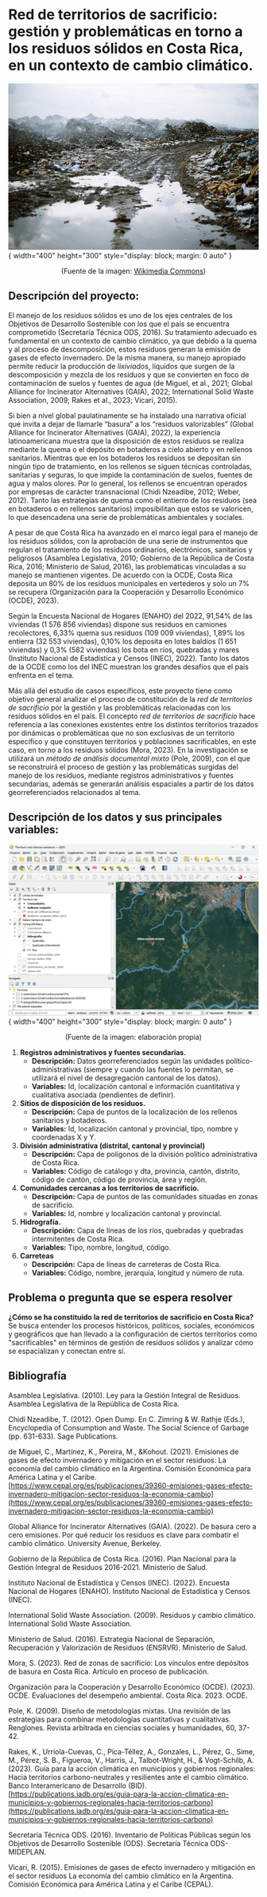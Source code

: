 # Red de territorios de sacrificio: gestión y problemáticas en torno a los residuos sólidos en Costa Rica, en un contexto de cambio climático.

![Foto1](img/F1.jpg) { width="400" height="300" style="display: block; margin: 0 auto" }
<p style="text-align: center;">(Fuente de la imagen: <A HREF="https://upload.wikimedia.org/wikipedia/commons/thumb/d/d6/Piles_of_waste_in_Thilafushi%2C_2012_%281%29.jpg/640px-Piles_of_waste_in_Thilafushi%2C_2012_%281%29.jpg">Wikimedia Commons</A>)</p>

## Descripción del proyecto:
El manejo de los residuos sólidos es uno de los ejes centrales de los Objetivos de Desarrollo Sostenible con los que el país se encuentra comprometido (Secretaría Técnica ODS, 2016). Su tratamiento adecuado es fundamental en un contexto de cambio climático, ya que debido a la quema y al proceso de descomposición, estos residuos generan la emisión de gases de efecto invernadero. De la misma manera, su manejo apropiado permite reducir la producción de *lixiviados*, líquidos que surgen de la descomposición y mezcla de los residuos y que se convierten en foco de contaminación de suelos y fuentes de agua (de Miguel, et al., 2021; Global Alliance for Incinerator Alternatives (GAIA), 2022; International Solid Waste Association, 2009; Rakes et al., 2023; Vicari, 2015).

Si bien a nivel global paulatinamente se ha instalado una narrativa oficial que invita a dejar de llamarle “basura” a los “residuos valorizables” (Global Alliance for Incinerator Alternatives (GAIA), 2022), la experiencia latinoamericana muestra que la disposición de estos residuos se realiza mediante la quema o el depósito en botaderos a cielo abierto y en rellenos sanitarios. Mientras que en los botaderos los residuos se depositan sin ningún tipo de tratamiento, en los rellenos se siguen técnicas controladas, sanitarias y seguras, lo que impide la contaminación de suelos, fuentes de agua y malos olores. Por lo general, los rellenos se encuentran operados por empresas de carácter transnacional (Chidi Nzeadibe, 2012; Weber, 2012). Tanto las estrategias de quema como el entierro de los residuos (sea en botaderos o en rellenos sanitarios) imposibilitan que estos se valoricen, lo que desencadena una serie de problemáticas ambientales y sociales.

A pesar de que Costa Rica ha avanzado en el marco legal para el manejo de los residuos sólidos, con la aprobación de una serie de instrumentos que regulan el tratamiento de los residuos ordinarios, electrónicos, sanitarios y peligrosos (Asamblea Legislativa, 2010; Gobierno de la República de Costa Rica, 2016; Ministerio de Salud, 2016), las problemáticas vinculadas a su manejo se mantienen vigentes. De acuerdo con la OCDE, Costa Rica deposita un 80% de los residuos municipales en vertederos y solo un 7% se recupera (Organización para la Cooperación y Desarrollo Económico (OCDE), 2023).

Según la Encuesta Nacional de Hogares (ENAHO) del 2022, 91,54% de las viviendas (1 576 856 viviendas) dispone sus residuos en camiones recolectores, 6,33% quema sus residuos (109 009 viviendas), 1,89% los entierra (32 553 viviendas), 0,10% los deposita en lotes baldíos (1 651 viviendas) y 0,3% (582 viviendas) los bota en ríos, quebradas y mares (Instituto Nacional de Estadística y Censos (INEC), 2022). Tanto los datos de la OCDE como los del INEC muestran los grandes desafíos que el país enfrenta en el tema.

Más allá del estudio de casos específicos, este proyecto tiene como objetivo general analizar el proceso de constitución de la *red de territorios de sacrificio* por la gestión y las problemáticas relacionadas con los residuos sólidos en el país. El concepto *red de territorios de sacrificio* hace referencia a las conexiones existentes entre los distintos territorios trazados por dinámicas o problemáticas que no son exclusivas de un territorio específico y que constituyen territorios y poblaciones sacrificables, en este caso, en torno a los residuos sólidos (Mora, 2023). En la investigación se utilizará un *método de análisis documental mixto* (Pole, 2009), con el que se reconstruirá el proceso de gestión y las problemáticas surgidas del manejo de los residuos, mediante registros administrativos y fuentes secundarias, además se generarán análisis espaciales a partir de los datos georreferenciados relacionados al tema.

## Descripción de los datos y sus principales variables:

![Foto2](img/F2.jpg) { width="400" height="300" style="display: block; margin: 0 auto" }
<p style="text-align: center;">(Fuente de la imagen: elaboración propia)</p>

1. **Registros administrativos y fuentes secundarias.**
    - **Descripción:** Datos georreferenciados según las unidades político-administrativas (siempre y cuando las fuentes lo permitan, se utilizará el nivel de desagregación cantonal de los datos).
    - **Variables:** Id, localización cantonal e información cuantitativa y cualitativa asociada (pendientes de definir).
1. **Sitios de disposición de los residuos.**
    - **Descripción:** Capa de puntos de la localización de los rellenos sanitarios y botaderos.
    - **Variables:** Id, localización cantonal y provincial, tipo, nombre y coordenadas X y Y.
2. **División administrativa (distrital, cantonal y provincial)**
    - **Descripción:** Capa de polígonos de la división político administrativa de Costa Rica.
    - **Variables:** Código de catálogo y dta, provincia, cantón, distrito, código de cantón, código de provincia, área y región.
3. **Comunidades cercanas a los territorios de sacrificio.**
    - **Descripción:** Capa de puntos de las comunidades situadas en zonas de sacrificio.
    - **Variables:** Id, nombre y localización cantonal y provincial.
4. **Hidrografía.**
    - **Descripción:** Capa de líneas de los ríos, quebradas y quebradas intermitentes de Costa Rica.
    - **Variables:** Tipo, nombre, longitud, código.
5. **Carreteas**
    - **Descripción:** Capa de líneas de carreteras de Costa Rica.
    - **Variables:** Código, nombre, jerarquía, longitud y número de ruta.

## Problema o pregunta que se espera resolver
**¿Cómo se ha constituido la red de territorios de sacrificio en Costa Rica?**
Se busca entender los procesos históricos, políticos, sociales, económicos y geográficos que han llevado a la configuración de ciertos territorios como "sacrificables" en términos de gestión de residuos sólidos y analizar cómo se espacializan y conectan entre sí.

## Bibliografía
Asamblea Legislativa. (2010). Ley para la Gestión Integral de Residuos. Asamblea Legislativa de la República de Costa Rica.

Chidi Nzeadibe, T. (2012). Open Dump. En C. Zimring & W. Rathje (Eds.), Encyclopedia of Consumption and Waste. The Social Science of Garbage (pp. 631-633). Sage Publications. 

de Miguel, C., Martínez, K., Pereira, M., &Kohout. (2021). Emisiones de gases de efecto invernadero y mitigación en el sector residuos: La economía del cambio climático en la Argentina. Comisión Económica para América Latina y el Caribe. [https://www.cepal.org/es/publicaciones/39360-emisiones-gases-efecto-invernadero-mitigacion-sector-residuos-la-economia-cambio](https://www.cepal.org/es/publicaciones/39360-emisiones-gases-efecto-invernadero-mitigacion-sector-residuos-la-economia-cambio)

Global Alliance for Incinerator Alternatives (GAIA). (2022). De basura cero a cero emisiones. Por qué reducir los residuos es clave para combatir el cambio climático. University Avenue, Berkeley.

Gobierno de la República de Costa Rica. (2016). Plan Nacional para la Gestión Integral de Residuos 2016-2021. Ministerio de Salud. 

Instituto Nacional de Estadística y Censos (INEC). (2022). Encuesta Nacional de Hogares (ENAHO). Instituto Nacional de Estadística y Censos (INEC).

International Solid Waste Association. (2009). Residuos y cambio climático. International Solid Waste Association.

Ministerio de Salud. (2016). Estrategia Nacional de Separación, Recuperación y Valorización de Residuos (ENSRVR). Ministerio de Salud.

Mora, S. (2023). Red de zonas de sacrificio: Los vínculos entre depósitos de basura en Costa Rica. Artículo en proceso de publicación. 

Organización para la Cooperación y Desarrollo Económico (OCDE). (2023). OCDE. Evaluaciones del desempeño ambiental. Costa Rica. 2023. OCDE.

Pole, K. (2009). Diseño de metodologías mixtas. Una revisión de las estrategias para combinar metodologías cuantitativas y cualitativas. Renglones. Revista arbitrada en ciencias sociales y humanidades, 60, 37-42. 

Rakes, K., Urriola-Cuevas, C., Pica-Téllez, A., Gonzales, L., Pérez, G., Sime, M., Pérez, S. B., Figueroa, V., Harris, J., Talbot-Wright, H., & Vogt-Schilb, A. (2023). Guía para la acción climática en municipios y gobiernos regionales: Hacia territorios carbono-neutrales y resilientes ante el cambio climático. Banco Interamericano de Desarrollo (BID). [https://publications.iadb.org/es/guia-para-la-accion-climatica-en-municipios-y-gobiernos-regionales-hacia-territorios-carbono](https://publications.iadb.org/es/guia-para-la-accion-climatica-en-municipios-y-gobiernos-regionales-hacia-territorios-carbono)

Secretaría Técnica ODS. (2016). Inventario de Políticas Públicas según los Objetivos de Desarrollo Sostenible (ODS). Secretaría Técnica ODS-MIDEPLAN.

Vicari, R. (2015). Emisiones de gases de efecto invernadero y mitigación en el sector residuos La economía del cambio climático en la Argentina. Comisión Económica para América Latina y el Caribe (CEPAL).
